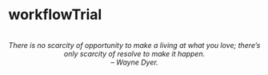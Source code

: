 # workflowTrial
<!-- QUOTE:START -->
<p align="center"><br><i>There is no scarcity of opportunity to make a living at what you love; there’s only scarcity of resolve to make it happen.</i><br><i>– Wayne Dyer.</i><br></p>
<!-- QUOTE:END -->

